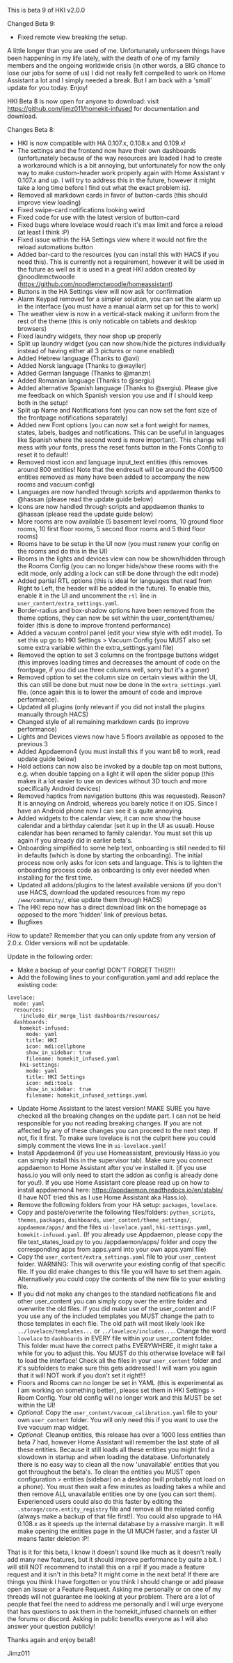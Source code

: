 This is beta 9 of HKI v2.0.0

Changed Beta 9:
- Fixed remote view breaking the setup.

A little longer than you are used of me. Unfortunately unforseen things have been happening in my life lately, with the death of one of my family members and the ongoing worldwide crisis (in other words, a BIG chance to lose our jobs for some of us) I did not really felt compelled to work on Home Assistant a lot and I simply needed a break. But I am back with a 'small' update for you today. Enjoy!

HKI Beta 8 is now open for anyone to download: visit https://github.com/jimz011/homekit-infused for documentation and download.

Changes Beta 8:
- HKI is now compatible with HA 0.107.x, 0.108.x and 0.109.x!
- The settings and the frontend now have their own dashboards (unfortunately because of the way resources are loaded I had to create a workaround which is a bit annoying, but unfortunately for now the only way to make custom-header work properly again with Home Assistant v 0.107.x and up. I will try to address this in the future, however it might take a long time before I find out what the exact problem is).
- Removed all markdown cards in favor of button-cards (this should improve view loading)
- Fixed swipe-card notifications looking weird
- Fixed code for use with the latest version of button-card
- Fixed bugs where lovelace would reach it's max limit and force a reload (at least I think :P)
- Fixed issue within the HA Settings view where it would not fire the reload automations button 
- Added bar-card to the resources (you can install this with HACS if you need this). This is currently not a requirement, however it will be used in the future as well as it is used in a great HKI addon created by @noodlemctwoodle (https://github.com/noodlemctwoodle/homeassistant)
- Buttons in the HA Settings view will now ask for confirmation
- Alarm Keypad removed for a simpler solution, you can set the alarm up in the interface (you must have a manual alarm set up for this to work)
- The weather view is now in a vertical-stack making it uniform from the rest of the theme (this is only noticable on tablets and desktop browsers)
- Fixed laundry widgets, they now shop up properly
- Split up laundry widget (you can now show/hide the pictures individually instead of having either all 3 pictures or none enabled)
- Added Hebrew language (Thanks to @avi)
- Added Norsk language (Thanks to @wayller)
- Added German language (Thanks to @manzn)
- Added Romanian language (Thanks to @sergiu)
- Added alternative Spanish language (Thanks to @sergiu). Please give me feedback on which Spanish version you use and if I should keep both in the setup!
- Split up Name and Notifications font (you can now set the font size of the frontpage notifications separately)
- Added new Font options (you can now set a font weight for names, states, labels, badges and notifications. This can be useful in languages like Spanish where the second word is more important). This change will mess with your fonts, press the reset fonts button in the Fonts Config to reset it to default!
- Removed most icon and language input_text entities (this removes around 800 entities! Note that the endresult will be around the 400/500 entities removed as many have been added to accompany the new rooms and vacuum config)
- Languages are now handled through scripts and appdaemon thanks to @hassan (please read the update guide below)
- Icons are now handled through scripts and appdaemon thanks to @hassan (please read the update guide below)
- More rooms are now available (5 basement level rooms, 10 ground floor rooms, 10 first floor rooms, 5 second floor rooms and 5 third floor rooms)
- Rooms have to be setup in the UI now (you must renew your config on the rooms and do this in the UI)
- Rooms in the lights and devices view can now be shown/hidden through the Rooms Config (you can no longer hide/show these rooms with the edit mode, only adding a lock can still be done through the edit mode)
- Added partial RTL options (this is ideal for languages that read from Right to Left, the header will be added in the future). To enable this, enable it in the UI and uncomment the `rtl` line in `user_content/extra_settings.yaml`.
- Border-radius and box-shadow options have been removed from the theme options, they can now be set within the user_content/themes/ folder (this is done to improve frontend performance)
- Added a vacuum control panel (edit your view style with edit mode). To set this up go to HKI Settings > Vacuum Config (you MUST also set some extra variable within the extra_settings.yaml file)
- Removed the option to set 3 columns on the frontpage buttons widget (this improves loading times and decreases the amount of code on the frontpage, if you did use three columns well, sorry but it's a goner)
- Removed option to set the column size on certain views within the UI, this can still be done but must now be done in the `extra_settings.yaml` file. (once again this is to lower the amount of code and improve performance).
- Updated all plugins (only relevant if you did not install the plugins manually through HACS)
- Changed style of all remaining markdown cards (to improve performance)
- Lights and Devices views now have 5 floors available as opposed to the previous 3
- Added Appdaemon4 (you must install this if you want b8 to work, read update guide below)
- Hold actions can now also be invoked by a double tap on most buttons, e.g. when double tapping on a light it will open the slider popup (this makes it a lot easier to use on devices without 3D touch and more specifically Android devices)
- Removed haptics from navigation buttons (this was requested). Reason? It is annoying on Android, whereas you barely notice it on iOS. Since I have an Android phone now I can see it is quite annoying.
- Added widgets to the calendar view, it can now show the house calendar and a birthday calendar (set it up in the UI as usual). House calendar has been renamed to family calendar. You must set this up again if you already did in earlier beta's.
- Onboarding simplified to some help text, onboarding is still needed to fill in defaults (which is done by starting the onboarding). The initial process now only asks for icon sets and language. This is to lighten the onboarding process code as onboarding is only ever needed when installing for the first time.
- Updated all addons/plugins to the latest available versions (if you don't use HACS, download the updated resources from my repo `/www/community/`, else update them through HACS)
- The HKI repo now has a direct download link on the homepage as opposed to the more 'hidden' link of previous betas.
- Bugfixes

How to update?
Remember that you can only update from any version of 2.0.x. Older versions will not be updatable.

Update in the following order:
- Make a backup of your config! DON'T FORGET THIS!!!!
- Add the following lines to your configuration.yaml and add replace the existing code:
```
lovelace:
  mode: yaml
  resources: 
    !include_dir_merge_list dashboards/resources/
  dashboards:
    homekit-infused:
      mode: yaml
      title: HKI
      icon: mdi:cellphone
      show_in_sidebar: true
      filename: homekit_infused.yaml
    hki-settings:
      mode: yaml
      title: HKI Settings
      icon: mdi:tools
      show_in_sidebar: true
      filename: homekit_infused_settings.yaml
```
- Update Home Assistant to the latest version! MAKE SURE you have checked all the breaking changes on the update part. I can not be held responsible for you not reading breaking changes. If you are not affected by any of these changes you can proceed to the next step. If not, fix it first. To make sure lovelace is not the culprit here you could simply comment the views line in `ui-lovelace.yaml`!
- Install Appdaemon4 (if you use Homeassistant, previously Hass.io you can simply install this in the supervisor tab). Make sure you connect appdaemon to Home Assistant after you've installed it. (if you use hass.io you will only need to start the addon as config is already done for you!). If you use Home Assistant core please read up on how to install appdaemon4 here: https://appdaemon.readthedocs.io/en/stable/ (I have NOT tried this as I use Home Assistant aka Hass.io).
- Remove the following folders from your HA setup: `packages`, `lovelace`.
- Copy and paste/overwrite the following files/folders: `python_scripts`, `themes`, `packages`, `dashboards`, `user_content/theme_settings/`, `appdaemon/apps/` and the files `ui-lovelace.yaml`, `hki-settings.yaml`, `homekit-infused.yaml`. (If you already use Appdaemon, please copy the file text_states_load.py to you /appdaemon/apps/ folder and copy the corresponding apps from apps.yaml into your own apps.yaml file)
- Copy the `user_content/extra_settings.yaml` file to your `user_content` folder. WARNING: This will overwrite your existing config of that specific file. If you did make changes to this file you will have to set them again. Alternatively you could copy the contents of the new file to your existing file.
- If you did not make any changes to the standard notifications file and other user_content you can simply copy over the entire folder and overwrite the old files. If you did make use of the user_content and IF you use any of the included templates you MUST change the path to those templates in each file. The old path will most likely look like `../lovelace/templates...` or `../lovelace/includes...`. Change the word `lovelace` to `dashboards` in EVERY file within your user_content folder. This folder must have the correct paths EVERYWHERE, it might take a while for you to adjust this. You MUST do this otherwise lovelace will fail to load the interface! Check all the files in your `user_content` folder and it's subfolders to make sure this gets addressed! I will warn you again that it will NOT work if you don't set it right!!!
- Floors and Rooms can no longer be set in YAML (this is experimental as I am working on something better), please set them in HKI Settings > Room Config. Your old config will no longer work and this MUST be set within the UI!
- *Optional*: Copy the `user_content/vacuum_calibration.yaml` file to your own `user_content` folder. You will only need this if you want to use the live vacuum map widget.
- *Optional*: Cleanup entities, this release has over a 1000 less entities than beta 7 had, however Home Assistant will remember the last state of all these entities. Because it still loads all these entities you might find a slowdown in startup and when loading the database. Unfortunately there is no easy way to clean all the now 'unavailable' entities that you got throughout the beta's. To clean the entities you MUST open configuration > entities (sidebar) on a desktop (will probably not load on a phone). You must then wait a few minutes as loading takes a while and then remove ALL unavailable entities one by one (you can sort them). Experienced users could also do this faster by editing the `.storage/core.entity_registry` file and remove all the related config (always make a backup of that file first!).
You could also upgrade to HA 0.108.x as it speeds up the internal database by a massive margin. It will make opening the entities page in the UI MUCH faster, and a faster UI means faster deletion :P!

That is it for this beta, I know it doesn't sound like much as it doesn't really add many new features, but it should improve performance by quite a bit. I will still NOT recommend to install this on a rpi!
If you made a feature request and it isn't in this beta? It might come in the next beta! If there are things you think I have forgotten or you think I should change or add please open an Issue or a Feature Request. Asking me personally or on one of my threads will not guarantee me looking at your problem. There are a lot of people that feel the need to address me personally and I will urge everyone that has questions to ask them in the homekit_infused channels on either the forums or discord. Asking in public benefits everyone as I will also answer your question publicly!

Thanks again and enjoy beta8!

Jimz011

